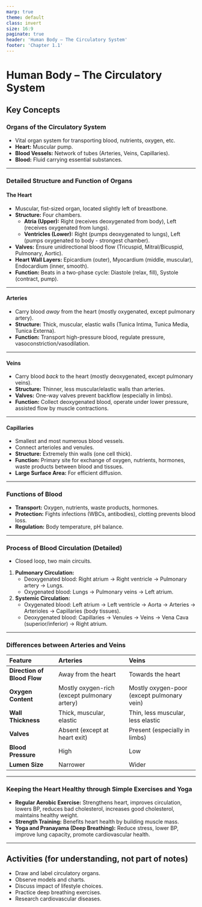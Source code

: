 ```yaml
---
marp: true
theme: default
class: invert
size: 16:9
paginate: true
header: 'Human Body – The Circulatory System'
footer: 'Chapter 1.1'
---
```


# Human Body – The Circulatory System

## Key Concepts

### Organs of the Circulatory System

*   Vital organ system for transporting blood, nutrients, oxygen, etc.
*   **Heart:** Muscular pump.
*   **Blood Vessels:** Network of tubes (Arteries, Veins, Capillaries).
*   **Blood:** Fluid carrying essential substances.

---

### Detailed Structure and Function of Organs

#### The Heart

*   Muscular, fist-sized organ, located slightly left of breastbone.
*   **Structure:** Four chambers.
    *   **Atria (Upper):** Right (receives deoxygenated from body), Left (receives oxygenated from lungs).
    *   **Ventricles (Lower):** Right (pumps deoxygenated to lungs), Left (pumps oxygenated to body - strongest chamber).
*   **Valves:** Ensure unidirectional blood flow (Tricuspid, Mitral/Bicuspid, Pulmonary, Aortic).
*   **Heart Wall Layers:** Epicardium (outer), Myocardium (middle, muscular), Endocardium (inner, smooth).
*   **Function:** Beats in a two-phase cycle: Diastole (relax, fill), Systole (contract, pump).

---

#### Arteries

*   Carry blood *away* from the heart (mostly oxygenated, except pulmonary artery).
*   **Structure:** Thick, muscular, elastic walls (Tunica Intima, Tunica Media, Tunica Externa).
*   **Function:** Transport high-pressure blood, regulate pressure, vasoconstriction/vasodilation.

---

#### Veins

*   Carry blood *back* to the heart (mostly deoxygenated, except pulmonary veins).
*   **Structure:** Thinner, less muscular/elastic walls than arteries.
*   **Valves:** One-way valves prevent backflow (especially in limbs).
*   **Function:** Collect deoxygenated blood, operate under lower pressure, assisted flow by muscle contractions.

---

#### Capillaries

*   Smallest and most numerous blood vessels.
*   Connect arterioles and venules.
*   **Structure:** Extremely thin walls (one cell thick).
*   **Function:** Primary site for exchange of oxygen, nutrients, hormones, waste products between blood and tissues.
*   **Large Surface Area:** For efficient diffusion.

---

### Functions of Blood

*   **Transport:** Oxygen, nutrients, waste products, hormones.
*   **Protection:** Fights infections (WBCs, antibodies), clotting prevents blood loss.
*   **Regulation:** Body temperature, pH balance.

---

### Process of Blood Circulation (Detailed)

*   Closed loop, two main circuits.
1.  **Pulmonary Circulation:**
    *   Deoxygenated blood: Right atrium → Right ventricle → Pulmonary artery → Lungs.
    *   Oxygenated blood: Lungs → Pulmonary veins → Left atrium.
2.  **Systemic Circulation:**
    *   Oxygenated blood: Left atrium → Left ventricle → Aorta → Arteries → Arterioles → Capillaries (body tissues).
    *   Deoxygenated blood: Capillaries → Venules → Veins → Vena Cava (superior/inferior) → Right atrium.

---

### Differences between Arteries and Veins

| Feature | Arteries | Veins |
| :--- | :--- | :--- |
| **Direction of Blood Flow** | Away from the heart | Towards the heart |
| **Oxygen Content** | Mostly oxygen-rich (except pulmonary artery) | Mostly oxygen-poor (except pulmonary vein) |
| **Wall Thickness** | Thick, muscular, elastic | Thin, less muscular, less elastic |
| **Valves** | Absent (except at heart exit) | Present (especially in limbs) |
| **Blood Pressure** | High | Low |
| **Lumen Size** | Narrower | Wider |

---

### Keeping the Heart Healthy through Simple Exercises and Yoga

*   **Regular Aerobic Exercise:** Strengthens heart, improves circulation, lowers BP, reduces bad cholesterol, increases good cholesterol, maintains healthy weight.
*   **Strength Training:** Benefits heart health by building muscle mass.
*   **Yoga and Pranayama (Deep Breathing):** Reduce stress, lower BP, improve lung capacity, promote cardiovascular health.

---

## Activities (for understanding, not part of notes)

*   Draw and label circulatory organs.
*   Observe models and charts.
*   Discuss impact of lifestyle choices.
*   Practice deep breathing exercises.
*   Research cardiovascular diseases.
